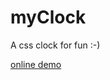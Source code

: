 # myClock

A css clock for fun :-)   


<a href="https://ethanyanghit.github.io/myClock/" target="_blank">online demo</a>

